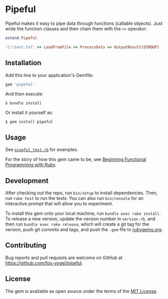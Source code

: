 # Pipeful

Pipeful makes it easy to pipe data through functions (callable objects). Just write the function classes and then chain them with the `>>` operator:

```ruby
extend Pipeful

'C:\test.txt' >> LoadFromFile >> ProcessData >> OutputResult(STDOUT)
```

## Installation

Add this line to your application's Gemfile:

```ruby
gem 'pipeful'
```

And then execute:

    $ bundle install

Or install it yourself as:

    $ gem install pipeful

## Usage

See [`pipeful_test.rb`](https://github.com/fps-vogel/pipeful/blob/master/test/pipeful_test.rb) for examples.

For the story of how this gem came to be, see [Beginning Functional Programming with Ruby](https://fpsvogel.netlify.app/posts/2020-12-21-ruby-functional-programming.html).

## Development

After checking out the repo, run `bin/setup` to install dependencies. Then, run `rake test` to run the tests. You can also run `bin/console` for an interactive prompt that will allow you to experiment.

To install this gem onto your local machine, run `bundle exec rake install`. To release a new version, update the version number in `version.rb`, and then run `bundle exec rake release`, which will create a git tag for the version, push git commits and tags, and push the `.gem` file to [rubygems.org](https://rubygems.org).

## Contributing

Bug reports and pull requests are welcome on GitHub at https://github.com/fps-vogel/pipeful.


## License

The gem is available as open source under the terms of the [MIT License](https://opensource.org/licenses/MIT).
